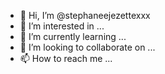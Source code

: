 - 👋 Hi, I’m @stephaneejezettexxx
- 👀 I’m interested in ...
- 🌱 I’m currently learning ...
- 💞️ I’m looking to collaborate on ...
- 📫 How to reach me ...

<!---
stephaneejezettexxx/stephaneejezettexxxii is a ✨ special ✨ repository because its `README.md` (this file) appears on your GitHub profile.
You can click the Preview link to take a look at your changes.
--->
